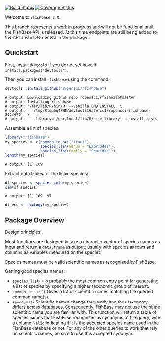 <!-- README.md is generated from README.Rmd. Please edit that file -->
[![Build Status](https://travis-ci.org/ropensci/rfishbase.svg?branch=rfishbase2.0)](https://travis-ci.org/ropensci/rfishbase) [![Coverage Status](https://coveralls.io/repos/ropensci/rfishbase/badge.svg?branch=rfishbase2.0)](https://coveralls.io/r/ropensci/rfishbase?branch=rfishbase2.0)

Welcome to `rfishbase 2.0`.

This branch represents a work in progress and will not be functional until the FishBase API is released. At this time endpoints are still being added to the API and implemented in the package.

Quickstart
----------

First, install `devtools` if you do not yet have it: `install.packages("devtools")`.

Then you can install `rfishbase` using the command::

``` r
devtools::install_github("ropensci/rfishbase")
```

    # output: Downloading github repo ropensci/rfishbase@master
    # output: Installing rfishbase
    # output: '/usr/lib/R/bin/R' --vanilla CMD INSTALL  \
    # output:   '/tmp/Rtmpbq4PHN/devtools16a2e7cc1/ropensci-rfishbase-503f476'  \
    # output:   --library='/usr/local/lib/R/site-library' --install-tests

Assemble a list of species:

``` r
library("rfishbase")
my_species <- c(common_to_sci("trout"), 
                species_list(Genus = "Labriodes"),
                species_list(Family = "Scaridae"))
length(my_species)
```

    # output: [1] 109

Extract data tables for the listed species:

``` r
df_species <- species_info(my_species)
dim(df_species)
```

    # output: [1] 109  97

``` r
df_eco <- ecology(my_species)
```

Package Overview
----------------

Design principles:

Most functions are designed to take a character vector of species names as input and return a `data.frame` as output; usually with species as rows and columns as variables measured on the species.

Species names must be valid scientific names as recognized by FishBase.

Getting good species names:

-   `species_list()` Is probably the most common entry point for generating a list of species by specifying a higher taxonomic group of interest.
-   `common_to_sci()` Gives a list of scientific names matching the queried common name(s).
-   `synonyms()` Scientific names change frequently and thus taxonomy differs across databases. Consequently, FishBase may not use the same scientific name you are familiar with. This function will return a table of species names that FishBase recognizes as synonyms of the query, with a column, `Valid` indicating if it is the accepted species name used in the FishBase database or not. For any of the other queries to work that rely on scientific names, be sure to use this accepted synonym.
